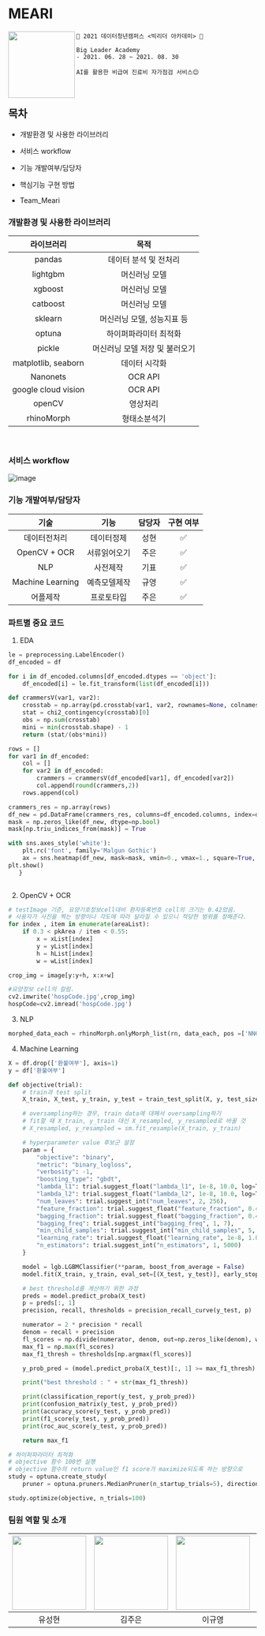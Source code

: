 # MEARI

<img src="https://user-images.githubusercontent.com/87626172/131877946-3ad59fb4-c608-45d7-b744-97f6dd0d85fd.png" width="135" align = "left">

```
🍎 2021 데이터청년캠퍼스 <빅리더 아카데미> 🍎

Big Leader Academy
- 2021. 06. 28 ~ 2021. 08. 30

AI를 활용한 비급여 진료비 자가점검 서비스😊
```


<br/>

## 목차

- 개발환경 및 사용한 라이브러리

- 서비스 workflow

- 기능 개발여부/담당자

- 핵심기능 구현 방법

- Team_Meari


### 개발환경 및 사용한 라이브러리
|                       라이브러리                    |               목적                 |      
| :------------------------------------------------: | :------------------------------: |
|                        pandas                      |        데이터 분석 및 전처리      |
|                       lightgbm                     |           머신러닝 모델          |
|                       xgboost                      |           머신러닝 모델          |
|                       catboost                     |           머신러닝 모델          |
|                       sklearn                      |     머신러닝 모델, 성능지표 등    | 
|                       optuna                       |       하이퍼파라미터 최적화       |
|                       pickle                       |   머신러닝 모델 저장 및 불러오기  |
|                 matplotlib, seaborn                |            데이터 시각화         |
|                       Nanonets                     |              OCR API            |
|                 google cloud vision                |              OCR API            |
|                        openCV                      |              영상처리            |
|                      rhinoMorph                    |            형태소분석기          |
<br>

### 서비스 workflow
![image](https://user-images.githubusercontent.com/87626172/131874143-de4d3444-1cca-4d11-9b9a-94a83ba880e0.png)


### 기능 개발여부/담당자

|    기술     |        기능        | 담당자 | 구현 여부 |
| :---------: | :---------------------: | :----: | :-------: |
|  데이터전처리   |        데이터정제         |  성현  |     ✅     |
|  OpenCV + OCR   |        서류읽어오기         |  주은  |     ✅     |
|   NLP    |         사전제작          |  기표  |     ✅     |
|  Machine Learning   |        예측모델제작        |  규영  |     ✅     |
|      어플제작       |        프로토타입         |  주은  |     ✅     |



### 파트별 중요 코드
1. EDA

~~~python
le = preprocessing.LabelEncoder()
df_encoded = df

for i in df_encoded.columns[df_encoded.dtypes == 'object']:
    df_encoded[i] = le.fit_transform(list(df_encoded[i]))

def crammersV(var1, var2):
    crosstab = np.array(pd.crosstab(var1, var2, rownames=None, colnames=None))
    stat = chi2_contingency(crosstab)[0]
    obs = np.sum(crosstab)
    mini = min(crosstab.shape) - 1
    return (stat/(obs*mini))

rows = []
for var1 in df_encoded:
    col = []
    for var2 in df_encoded:
        crammers = crammersV(df_encoded[var1], df_encoded[var2])
        col.append(round(crammers,2))
    rows.append(col)

crammers_res = np.array(rows)
df_new = pd.DataFrame(crammers_res, columns=df_encoded.columns, index=df_encoded.columns)
mask = np.zeros_like(df_new, dtype=np.bool)
mask[np.triu_indices_from(mask)] = True

with sns.axes_style('white'):
    plt.rc('font', family='Malgun Gothic')
    ax = sns.heatmap(df_new, mask=mask, vmin=0., vmax=1., square=True, annot=True, cmap='YlGnBu')
plt.show()
   }
   
~~~

2. OpenCV + OCR

~~~python
# testImage 기준, 요양기호정보cell대비 환자등록번호 cell의 크기는 0.42었음.
# 사용자가 사진을 찍는 방향이나 각도에 따라 달라질 수 있으니 적당한 범위를 정해준다.
for index , item in enumerate(areaList):
    if 0.3 < pkArea / item < 0.55:
        x = xList[index]
        y = yList[index]
        h = hList[index]
        w = wList[index]

crop_img = image[y:y+h, x:x+w]

#요양정보 cell의 칼럼.
cv2.imwrite('hospCode.jpg',crop_img)
hospCode=cv2.imread('hospCode.jpg')
~~~

3. NLP

~~~python
morphed_data_each = rhinoMorph.onlyMorph_list(rn, data_each, pos =['NNG', 'NNP','SL'], eomi = True)
~~~


4. Machine Learning
~~~python
X = df.drop(['환불여부'], axis=1)
y = df['환불여부']

def objective(trial):
    # train과 test split
    X_train, X_test, y_train, y_test = train_test_split(X, y, test_size=0.25, random_state=42)

    # oversampling하는 경우, train data에 대해서 oversampling하기 
    # fit할 때 X_train, y_train 대신 X_resampled, y_resampled로 바꿀 것 
    # X_resampled, y_resampled = sm.fit_resample(X_train, y_train)

    # hyperparameter value 후보군 설정
    param = {
        "objective": "binary",
        "metric": "binary_logloss",
        "verbosity": -1,
        "boosting_type": "gbdt",
        "lambda_l1": trial.suggest_float("lambda_l1", 1e-8, 10.0, log=True),
        "lambda_l2": trial.suggest_float("lambda_l2", 1e-8, 10.0, log=True),
        "num_leaves": trial.suggest_int("num_leaves", 2, 256),
        "feature_fraction": trial.suggest_float("feature_fraction", 0.4, 1.0),
        "bagging_fraction": trial.suggest_float("bagging_fraction", 0.4, 1.0),
        "bagging_freq": trial.suggest_int("bagging_freq", 1, 7),
        "min_child_samples": trial.suggest_int("min_child_samples", 5, 100),
        "learning_rate": trial.suggest_float("learning_rate", 1e-8, 1.0, log=True),
        "n_estimators": trial.suggest_int("n_estimators", 1, 5000)
    }

    model = lgb.LGBMClassifier(**param, boost_from_average = False)
    model.fit(X_train, y_train, eval_set=[(X_test, y_test)], early_stopping_rounds=200, verbose=False)

    # best threshold를 계산하기 위한 과정 
    preds = model.predict_proba(X_test)
    p = preds[:, 1]
    precision, recall, thresholds = precision_recall_curve(y_test, p)

    numerator = 2 * precision * recall
    denom = recall + precision
    fl_scores = np.divide(numerator, denom, out=np.zeros_like(denom), where=(denom!=0))
    max_f1 = np.max(fl_scores)
    max_f1_thresh = thresholds[np.argmax(fl_scores)]

    y_prob_pred = (model.predict_proba(X_test)[:, 1] >= max_f1_thresh).astype(bool)

    print("best threshold : " + str(max_f1_thresh))

    print(classification_report(y_test, y_prob_pred))
    print(confusion_matrix(y_test, y_prob_pred))
    print(accuracy_score(y_test, y_prob_pred))
    print(f1_score(y_test, y_prob_pred))
    print(roc_auc_score(y_test, y_prob_pred))

    return max_f1

# 하이퍼파라미터 최적화
# objective 함수 100번 실행
# objective 함수의 return value인 f1 score가 maximize되도록 하는 방향으로 
study = optuna.create_study(
    pruner = optuna.pruners.MedianPruner(n_startup_trials=5), direction='maximize')

study.optimize(objective, n_trials=100)
~~~
### 팀원 역할 및 소개

| <IMG src="https://github.com/yooseonghyeon.png?size=100" width="150"> | <IMG src="https://github.com/JubyKim.png?size=100" width="150"> | <IMG src="https://github.com/ilovetayy.png?size=100" width="150">| <IMG src="https://github.com/Giggle1998.png?size=100" width="150">
| :----------------------------------------------------------: | :----------------------------------------------------------: | :----------------------------------------------------------: | :----------------------------------------------------------: |
|                            유성현                            |                            김주은                            |                            이규영                            |                            이기표                            |

